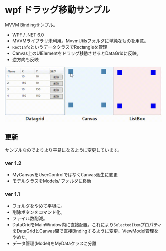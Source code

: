 ﻿# wpf ドラッグ移動サンプル

MVVM Bindingサンプル。

- WPF / .NET 6.0 
- MVVMライブラリ未利用。MvvmUtilsフォルダに単純なものを用意。
- `RectInfo`というデータクラスでRectangleを管理
- Canvas上のUIElementをドラッグ移動させるとDataGridに反映。
- 逆方向も反映



![sample](img/a.gif) 

## 更新

サンプルなのでよりより平易になるように変更しています。

### ver 1.2

- MyCanvasをUserControlではなくCanvas派生に変更
- モデルクラスをModels/ フォルダに移動

### ver 1.1

- フォルダをやめて平坦に。
- 削除ボタンをコマンド化。
- ファイル数削減。
- DataGridをMainWindow内に直接配置。これにより`SelectedItem`プロパティをDataGridとCanvas間で直接Bindingするように変更、ViewModel管理をやめた。
- データ管理(Model)をMyDataクラスに分離
